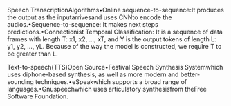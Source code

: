 Speech TranscriptionAlgorithms•Online sequence-to-sequence:It produces the output as the inputarrivesand uses CNNto encode the audios.•Sequence-to-sequence: It makes next steps predictions.•Connectionist Temporal Classification: It is a sequence of data frames with length T: x1, x2, ..., xT, and Y is the output tokens of length L: y1, y2, ..., yL. Because of the way the model is constructed, we require T to be greater than L.

Text-to-speech(TTS)Open Source•Festival Speech Synthesis Systemwhich uses diphone-based synthesis, as well as more modern and better-sounding techniques.•eSpeakwhich supports a broad range of languages.•Gnuspeechwhich uses articulatory synthesisfrom theFree Software Foundation.

